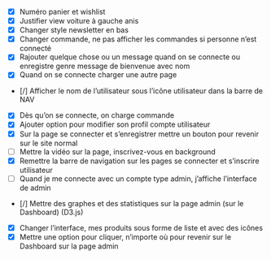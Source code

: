 - [x] Numéro panier et wishlist
- [x] Justifier view voiture à gauche anis
- [x] Changer style newsletter en bas
- [x] Changer commande, ne pas afficher les commandes si personne n’est connecté
- [x] Rajouter quelque chose ou un message quand on se connecte ou enregistre genre message de bienvenue avec nom
- [x] Quand on se connecte charger une autre page
- [/] Afficher le nom de l’utilisateur sous l’icône utilisateur dans la barre de NAV
- [x] Dès qu’on se connecte, on charge commande
- [x] Ajouter option pour modifier son profil compte utilisateur
- [x] Sur la page se connecter et s’enregistrer mettre un bouton pour revenir sur le site normal
- [ ] Mettre la vidéo sur la page, inscrivez-vous en background
- [x] Remettre la barre de navigation sur les pages se connecter et s’inscrire utilisateur
- [ ] Quand je me connecte avec un compte type admin, j’affiche l’interface de admin
- [/] Mettre des graphes et des statistiques sur la page admin (sur le Dashboard) (D3.js)
- [x] Changer l’interface, mes produits sous forme de liste et avec des icônes
- [x] Mettre une option pour cliquer, n’importe où pour revenir sur le Dashboard sur la page admin
